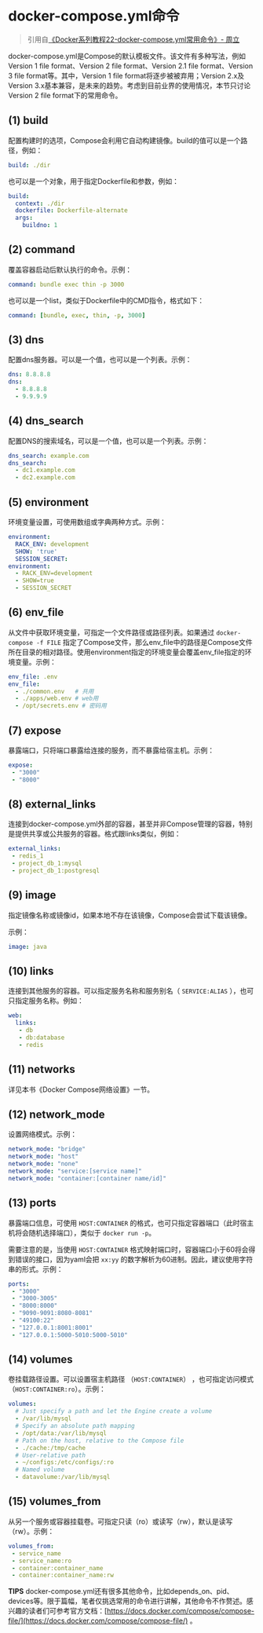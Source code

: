 # docker-compose.yml命令

> 引用自[《Docker系列教程22-docker-compose.yml常用命令》- 周立](http://www.itmuch.com/docker/22-docker-compose-yml-commands/)

docker-compose.yml是Compose的默认模板文件。该文件有多种写法，例如Version 1 file format、Version 2 file format、Version 2.1 file format、Version 3 file format等。其中，Version 1 file format将逐步被被弃用；Version 2.x及Version 3.x基本兼容，是未来的趋势。考虑到目前业界的使用情况，本节只讨论Version 2 file format下的常用命令。

## (1) build
配置构建时的选项，Compose会利用它自动构建镜像。build的值可以是一个路径，例如：

```yaml
build: ./dir
```

也可以是一个对象，用于指定Dockerfile和参数，例如：

```yaml
build:
  context: ./dir
  dockerfile: Dockerfile-alternate
  args:
    buildno: 1
```

## (2) command
覆盖容器启动后默认执行的命令。示例：

```yaml
command: bundle exec thin -p 3000
```

也可以是一个list，类似于Dockerfile中的CMD指令，格式如下：

```yaml
command: [bundle, exec, thin, -p, 3000]
```

## (3) dns
配置dns服务器。可以是一个值，也可以是一个列表。示例：

```yaml
dns: 8.8.8.8
dns:
  - 8.8.8.8
  - 9.9.9.9
```

## (4) dns_search
配置DNS的搜索域名，可以是一个值，也可以是一个列表。示例：

```yaml
dns_search: example.com
dns_search:
  - dc1.example.com
  - dc2.example.com
```

## (5) environment
环境变量设置，可使用数组或字典两种方式。示例：

```yaml
environment:
  RACK_ENV: development
  SHOW: 'true'
  SESSION_SECRET:
environment:
  - RACK_ENV=development
  - SHOW=true
  - SESSION_SECRET
```

## (6) env_file
从文件中获取环境变量，可指定一个文件路径或路径列表。如果通过 `docker-compose -f FILE` 指定了Compose文件，那么env_file中的路径是Compose文件所在目录的相对路径。使用environment指定的环境变量会覆盖env_file指定的环境变量。示例：

```yaml
env_file: .env
env_file:
  - ./common.env   # 共用
  - ./apps/web.env # web用
  - /opt/secrets.env # 密码用
```

## (7) expose
暴露端口，只将端口暴露给连接的服务，而不暴露给宿主机。示例：

```yaml
expose:
 - "3000"
 - "8000"
```

## (8) external_links
连接到docker-compose.yml外部的容器，甚至并非Compose管理的容器，特别是提供共享或公共服务的容器。格式跟links类似，例如：

```yaml
external_links:
 - redis_1
 - project_db_1:mysql
 - project_db_1:postgresql
```

## (9) image
指定镜像名称或镜像id，如果本地不存在该镜像，Compose会尝试下载该镜像。

示例：

```yaml
image: java
```

## (10) links
连接到其他服务的容器。可以指定服务名称和服务别名（ `SERVICE:ALIAS` ），也可只指定服务名称。例如：

```yaml
web:
  links:
   - db
   - db:database
   - redis
```

## (11) networks
详见本书《Docker Compose网络设置》一节。

## (12) network_mode
设置网络模式。示例：

```yaml
network_mode: "bridge"
network_mode: "host"
network_mode: "none"
network_mode: "service:[service name]"
network_mode: "container:[container name/id]"
```

## (13) ports
暴露端口信息，可使用 `HOST:CONTAINER` 的格式，也可只指定容器端口（此时宿主机将会随机选择端口），类似于 `docker run -p`。

需要注意的是，当使用 `HOST:CONTAINER` 格式映射端口时，容器端口小于60将会得到错误的接口，因为yaml会把 `xx:yy` 的数字解析为60进制。因此，建议使用字符串的形式。示例：

```yaml
ports:
 - "3000"
 - "3000-3005"
 - "8000:8000"
 - "9090-9091:8080-8081"
 - "49100:22"
 - "127.0.0.1:8001:8001"
 - "127.0.0.1:5000-5010:5000-5010"
```

## (14) volumes
卷挂载路径设置。可以设置宿主机路径 （`HOST:CONTAINER`） ，也可指定访问模式 （`HOST:CONTAINER:ro`）。示例：

```yaml
volumes:
  # Just specify a path and let the Engine create a volume
  - /var/lib/mysql
  # Specify an absolute path mapping
  - /opt/data:/var/lib/mysql
  # Path on the host, relative to the Compose file
  - ./cache:/tmp/cache
  # User-relative path
  - ~/configs:/etc/configs/:ro
  # Named volume
  - datavolume:/var/lib/mysql
```

## (15) volumes_from
从另一个服务或容器挂载卷。可指定只读（ro）或读写（rw），默认是读写（rw）。示例：

```yaml
volumes_from:
 - service_name
 - service_name:ro
 - container:container_name
 - container:container_name:rw
```

**TIPS**
docker-compose.yml还有很多其他命令，比如depends_on、pid、devices等。限于篇幅，笔者仅挑选常用的命令进行讲解，其他命令不作赘述。感兴趣的读者们可参考官方文档：[https://docs.docker.com/compose/compose-file/](https://docs.docker.com/compose/compose-file/) 。